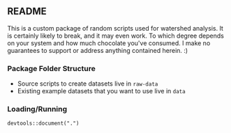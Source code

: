 ## README

This is a custom package of random scripts used for watershed analysis. It is certainly likely to break, and it may even work. To which degree depends on your system and how much chocolate you've consumed. I make no guarantees to support or address anything contained herein. :)

### Package Folder Structure

 - Source scripts to create datasets live in `raw-data`
 - Existing example datasets that you want to use live in `data`

### Loading/Running

`devtools::document(".")`
